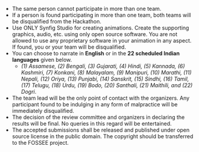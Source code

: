---
---

- The same person cannot participate in more than one team.
- If a person is found participating in more than one team, both teams will be disqualified from the Hackathon.
- Use ONLY Synfig Studio for creating animations. Create the supporting graphics, audio, etc. using only open source software. You are not allowed to use any proprietary software in your animation in any aspect. If found, you or your team will be disqualified.
- You can choose to narrate in **English** or in the **22 scheduled Indian languages** given below.
  - _(1) Assamese, (2) Bengali, (3) Gujarati, (4) Hindi, (5) Kannada, (6) Kashmiri, (7) Konkani, (8) Malayalam, (9) Manipuri, (10) Marathi, (11) Nepali, (12) Oriya, (13) Punjabi, (14) Sanskrit, (15) Sindhi, (16) Tamil, (17) Telugu, (18) Urdu, (19) Bodo, (20) Santhali, (21) Maithili, and (22) Dogri_.
- The team lead will be the only point of contact with the organizers. Any participant found to be indulging in any form of malpractice will be immediately disqualified.
- The decision of the review committee and organizers in declaring the results will be final. No queries in this regard will be entertained.
- The accepted submissions shall be released and published under open source license in the public domain. The copyright should be transferred to the FOSSEE project.
